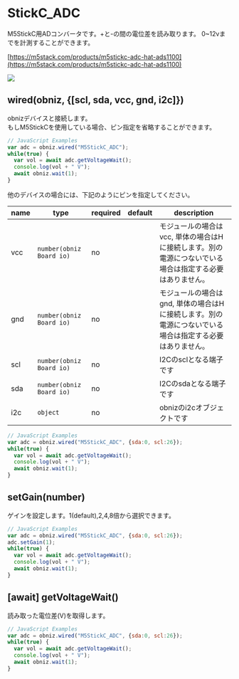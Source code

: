# StickC_ADC

M5StickC用ADコンバータです。+と-の間の電位差を読み取ります。 
0~12vまでを計測することができます。

[https://m5stack.com/products/m5stickc-adc-hat-ads1100](https://m5stack.com/products/m5stickc-adc-hat-ads1100)

![](./image.jpg)

## wired(obniz, {[scl, sda, vcc, gnd, i2c]})
obnizデバイスと接続します。  
もしM5StickCを使用している場合、ピン指定を省略することができます。

```javascript
// JavaScript Examples
var adc = obniz.wired("M5StickC_ADC");
while(true) {
  var vol = await adc.getVoltageWait();
  console.log(vol + " V");
  await obniz.wait(1);
}
```

他のデバイスの場合には、下記のようにピンを指定してください。

name | type | required | default | description
--- | --- | --- | --- | ---
vcc | `number(obniz Board io)` | no |  &nbsp; | モジュールの場合はvcc, 単体の場合はHに接続します。別の電源につないでいる場合は指定する必要はありません。
gnd | `number(obniz Board io)` | no |  &nbsp; | モジュールの場合はgnd, 単体の場合はHに接続します。別の電源につないでいる場合は指定する必要はありません。
scl | `number(obniz Board io)` | no |  &nbsp; | I2Cのsclとなる端子です
sda | `number(obniz Board io)` | no | &nbsp;  | I2Cのsdaとなる端子です
i2c | `object` | no | &nbsp;  | obnizのi2cオブジェクトです

```javascript
// JavaScript Examples
var adc = obniz.wired("M5StickC_ADC", {sda:0, scl:26});
while(true) {
  var vol = await adc.getVoltageWait();
  console.log(vol + " V");
  await obniz.wait(1);
}
```


## setGain(number)

ゲインを設定します。1(default),2,4,8倍から選択できます。

```javascript
// JavaScript Examples
var adc = obniz.wired("M5StickC_ADC", {sda:0, scl:26});
adc.setGain(1);
while(true) {
  var vol = await adc.getVoltageWait();
  console.log(vol + " V");
  await obniz.wait(1);
}
```


## [await] getVoltageWait()

読み取った電位差(V)を取得します。

```javascript
// JavaScript Examples
var adc = obniz.wired("M5StickC_ADC", {sda:0, scl:26});
while(true) {
  var vol = await adc.getVoltageWait();
  console.log(vol + " V");
  await obniz.wait(1);
}
```
